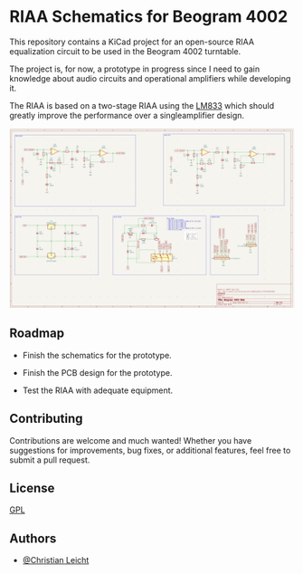 # RIAA Schematics for Beogram 4002

This repository contains a KiCad project for an open-source RIAA equalization circuit to be used in the Beogram 4002 turntable.

The project is, for now, a prototype in progress since I need to gain knowledge about audio circuits and operational amplifiers while developing it.

The RIAA is based on a two-stage RIAA using the [LM833](https://www.ti.com/lit/ds/symlink/lm833.pdf?ts=1713462514880) which should greatly improve the performance over a singleamplifier design.

![alt text](./images/screenshot.png)

## Roadmap

- Finish the schematics for the prototype.

- Finish the PCB design for the prototype.

- Test the RIAA with adequate equipment.



## Contributing

Contributions are welcome and much wanted! Whether you have suggestions for improvements, bug fixes, or additional features, feel free to submit a pull request.
## License

[GPL](https://choosealicense.com/licenses/gpl-3.0/)

## Authors

- [@Christian Leicht](https://www.github.com/leicht-io)

